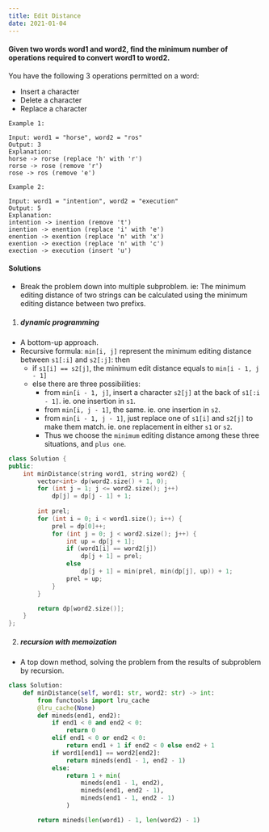 ```yaml
---
title: Edit Distance
date: 2021-01-04
---
```

#### Given two words word1 and word2, find the minimum number of operations required to convert word1 to word2.

You have the following 3 operations permitted on a word:

-    Insert a character
-    Delete a character
-    Replace a character

```
Example 1:

Input: word1 = "horse", word2 = "ros"
Output: 3
Explanation: 
horse -> rorse (replace 'h' with 'r')
rorse -> rose (remove 'r')
rose -> ros (remove 'e')

Example 2:

Input: word1 = "intention", word2 = "execution"
Output: 5
Explanation: 
intention -> inention (remove 't')
inention -> enention (replace 'i' with 'e')
enention -> exention (replace 'n' with 'x')
exention -> exection (replace 'n' with 'c')
exection -> execution (insert 'u')
```


#### Solutions

- Break the problem down into multiple subproblem. ie: The minimum editing distance of two strings can be calculated using the minimum editing distance between two prefixs.

1. ##### dynamic programming

- A bottom-up approach.
- Recursive formula: `min[i, j]` represent the minimum editing distance between `s1[:i]` and `s2[:j]`: then
    - if `s1[i] == s2[j]`, the minimum edit distance equals to `min[i - 1, j - 1]`
    - else there are three possibilities: 
        - from `min[i - 1, j]`, insert a character `s2[j]` at the back of `s1[:i - 1]`. ie. one insertion in `s1`.
        - from `min[i, j - 1]`, the same. ie. one insertion in `s2`.
        - from `min[i - 1, j - 1]`, just replace one of `s1[i]` and `s2[j]` to make them match. ie. one replacement in either `s1` or `s2`.
        - Thus we choose the `minimum` editing distance among these three situations, and `plus one`.

```cpp
class Solution {
public:
    int minDistance(string word1, string word2) {
        vector<int> dp(word2.size() + 1, 0);
        for (int j = 1; j <= word2.size(); j++)
            dp[j] = dp[j - 1] + 1;
        
        int prel;
        for (int i = 0; i < word1.size(); i++) {
            prel = dp[0]++;
            for (int j = 0; j < word2.size(); j++) {
                int up = dp[j + 1];
                if (word1[i] == word2[j])
                    dp[j + 1] = prel;
                else
                    dp[j + 1] = min(prel, min(dp[j], up)) + 1;
                prel = up;
            }
        }

        return dp[word2.size()];
    }
};
```

2. ##### recursion with memoization

- A top down method, solving the problem from the results of subproblem by recursion.

```python
class Solution:
    def minDistance(self, word1: str, word2: str) -> int:
        from functools import lru_cache
        @lru_cache(None)
        def mineds(end1, end2):
            if end1 < 0 and end2 < 0:
                return 0
            elif end1 < 0 or end2 < 0:
                return end1 + 1 if end2 < 0 else end2 + 1
            if word1[end1] == word2[end2]:
                return mineds(end1 - 1, end2 - 1)
            else:
                return 1 + min(
                    mineds(end1 - 1, end2),
                    mineds(end1, end2 - 1),
                    mineds(end1 - 1, end2 - 1)
                )

        return mineds(len(word1) - 1, len(word2) - 1)
```